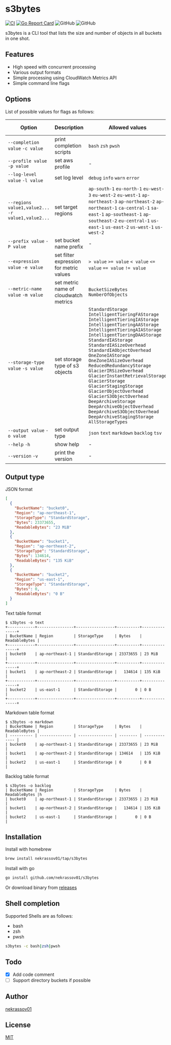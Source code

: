 s3bytes
=======

[![CI](https://github.com/nekrassov01/s3bytes/actions/workflows/ci.yml/badge.svg)](https://github.com/nekrassov01/s3bytes/actions/workflows/ci.yml)
[![Go Report Card](https://goreportcard.com/badge/github.com/nekrassov01/s3bytes)](https://goreportcard.com/report/github.com/nekrassov01/s3bytes)
![GitHub](https://img.shields.io/github/license/nekrassov01/s3bytes)
![GitHub](https://img.shields.io/github/v/release/nekrassov01/s3bytes)

s3bytes is a CLI tool that lists the size and number of objects in all buckets in one shot.

Features
--------

- High speed with concurrent processing
- Various output formats
- Simple processing using CloudWatch Metrics API
- Simple command line flags

Options
-------

List of possible values for flags as follows:

| Option                                             | Description                             | Allowed values                                                                                                                                                                                                                                                                                                                                                                                                                                                                                                                                                                                           | Default value                                                                                                                                      | Environment Variable  |
| -------------------------------------------------- | --------------------------------------- | -------------------------------------------------------------------------------------------------------------------------------------------------------------------------------------------------------------------------------------------------------------------------------------------------------------------------------------------------------------------------------------------------------------------------------------------------------------------------------------------------------------------------------------------------------------------------------------------------------- | -------------------------------------------------------------------------------------------------------------------------------------------------- | --------------------- |
| `--completion value` `-c value`                    | print completion scripts                | `bash` `zsh` `pwsh`                                                                                                                                                                                                                                                                                                                                                                                                                                                                                                                                                                                      | -                                                                                                                                                  | -                     |
| `--profile value` `-p value`                       | set aws profile                         | -                                                                                                                                                                                                                                                                                                                                                                                                                                                                                                                                                                                                        | -                                                                                                                                                  | `AWS_PROFILE`         |
| `--log-level value` `-l value`                     | set log level                           | `debug` `info` `warn` `error`                                                                                                                                                                                                                                                                                                                                                                                                                                                                                                                                                                            | `info`                                                                                                                                             | `S3BYTES_LOG_LEVEL`   |
| `--regions value1,value2...` `-r value1,value2...` | set target regions                      | `ap-south-1` `eu-north-1` `eu-west-3` `eu-west-2` `eu-west-1` `ap-northeast-3` `ap-northeast-2` `ap-northeast-1` `ca-central-1` `sa-east-1` `ap-southeast-1` `ap-southeast-2` `eu-central-1` `us-east-1` `us-east-2` `us-west-1` `us-west-2`                                                                                                                                                                                                                                                                                                                                                             | [All regions with no opt-in required](https://docs.aws.amazon.com/AWSEC2/latest/UserGuide/using-regions-availability-zones.html#concepts-regionsz) | -                     |
| `--prefix value` `-P value`                        | set bucket name prefix                  | -                                                                                                                                                                                                                                                                                                                                                                                                                                                                                                                                                                                                        | -                                                                                                                                                  | -                     |
| `--expression value` `-e value`                    | set filter expression for metric values | `> value` `>= value` `< value` `<= value` `== value` `!= value`                                                                                                                                                                                                                                                                                                                                                                                                                                                                                                                                          | -                                                                                                                                                  | -                     |
| `--metric-name value` `-m value`                   | set metric name of cloudwatch metrics   | `BucketSizeBytes` `NumberOfObjects`                                                                                                                                                                                                                                                                                                                                                                                                                                                                                                                                                                      | `BucketSizeBytes`                                                                                                                                  | -                     |
| `--storage-type value` `-s value`                  | set storage type of s3 objects          | `StandardStorage` `IntelligentTieringFAStorage` `IntelligentTieringIAStorage` `IntelligentTieringAAStorage` `IntelligentTieringAIAStorage` `IntelligentTieringDAAStorage` `StandardIAStorage` `StandardIASizeOverhead` `StandardIAObjectOverhead` `OneZoneIAStorage` `OneZoneIASizeOverhead` `ReducedRedundancyStorage` `GlacierIRSizeOverhead` `GlacierInstantRetrievalStorage` `GlacierStorage` `GlacierStagingStorage` `GlacierObjectOverhead` `GlacierS3ObjectOverhead` `DeepArchiveStorage` `DeepArchiveObjectOverhead` `DeepArchiveS3ObjectOverhead` `DeepArchiveStagingStorage` `AllStorageTypes` | `StandardStorage`                                                                                                                                  | -                     |
| `--output value` `-o value`                        | set output type                         | `json` `text` `markdown` `backlog` `tsv`                                                                                                                                                                                                                                                                                                                                                                                                                                                                                                                                                                 | `text`                                                                                                                                             | `S3BYTES_OUTPUT_TYPE` |
| `--help` `-h`                                      | show help                               | -                                                                                                                                                                                                                                                                                                                                                                                                                                                                                                                                                                                                        | -                                                                                                                                                  | -                     |
| `--version` `-v`                                   | print the version                       | -                                                                                                                                                                                                                                                                                                                                                                                                                                                                                                                                                                                                        | -                                                                                                                                                  | -                     |

Output type
-----------

JSON format

```json
[
  {
    "BucketName": "bucket0",
    "Region": "ap-northeast-1",
    "StorageType": "StandardStorage",
    "Bytes": 23373655,
    "ReadableBytes": "23 MiB"
  },
  {
    "BucketName": "bucket1",
    "Region": "ap-northeast-2",
    "StorageType": "StandardStorage",
    "Bytes": 134614,
    "ReadableBytes": "135 KiB"
  },
  {
    "BucketName": "bucket2",
    "Region": "us-east-1",
    "StorageType": "StandardStorage",
    "Bytes": 0,
    "ReadableBytes": "0 B"
  }
]
```

Text table format

```text
$ s3bytes -o text
+------------+----------------+-----------------+----------+---------------+
| BucketName | Region         | StorageType     | Bytes    | ReadableBytes |
+------------+----------------+-----------------+----------+---------------+
| bucket0    | ap-northeast-1 | StandardStorage | 23373655 | 23 MiB        |
+------------+----------------+-----------------+----------+---------------+
| bucket1    | ap-northeast-2 | StandardStorage |   134614 | 135 KiB       |
+------------+----------------+-----------------+----------+---------------+
| bucket2    | us-east-1      | StandardStorage |        0 | 0 B           |
+------------+----------------+-----------------+----------+---------------+
```

Markdown table format

```text
$ s3bytes -o markdown
| BucketName | Region         | StorageType     | Bytes    | ReadableBytes |
| ---------- | -------------- | --------------- | -------- | ------------- |
| bucket0    | ap-northeast-1 | StandardStorage | 23373655 | 23 MiB        |
| bucket1    | ap-northeast-2 | StandardStorage | 134614   | 135 KiB       |
| bucket2    | us-east-1      | StandardStorage | 0        | 0 B           |
```

Backlog table format

```text
$ s3bytes -o backlog
| BucketName | Region         | StorageType     | Bytes    | ReadableBytes |h
| bucket0    | ap-northeast-1 | StandardStorage | 23373655 | 23 MiB        |
| bucket1    | ap-northeast-2 | StandardStorage |   134614 | 135 KiB       |
| bucket2    | us-east-1      | StandardStorage |        0 | 0 B           |
```

Installation
------------

Install with homebrew

```sh
brew install nekrassov01/tap/s3bytes
```

Install with go

```sh
go install github.com/nekrassov01/s3bytes
```

Or download binary from [releases](https://github.com/nekrassov01/s3bytes/releases)

Shell completion
----------------

Supported Shells are as follows:

- bash
- zsh
- pwsh

```sh
s3bytes -c bash|zsh|pwsh
```

Todo
----

- [x] Add code comment
- [ ] Support directory buckets if possible

Author
------

[nekrassov01](https://github.com/nekrassov01)

License
-------

[MIT](https://github.com/nekrassov01/s3bytes/blob/main/LICENSE)
